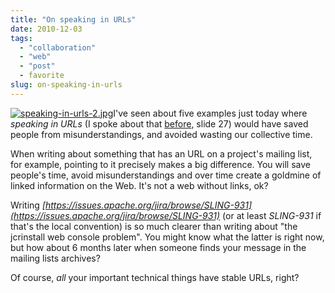 ```yaml
---
title: "On speaking in URLs"
date: 2010-12-03
tags: 
  - "collaboration"
  - "web"
  - "post"
  - favorite
slug: on-speaking-in-urls
---
```


[![speaking-in-urls-2.jpg](/assets/images/speaking-in-urls-2.jpg "speaking-in-urls-2.jpg")](http://grep.codeconsult.ch/2009/04/01/open-source-collaboration-tools-are-good-for-you-relooked-and-live-tomorrow/)I've seen about five examples just today where _speaking in URLs_ (I spoke about that [before](http://grep.codeconsult.ch/2009/04/01/open-source-collaboration-tools-are-good-for-you-relooked-and-live-tomorrow/), slide 27) would have saved people from misunderstandings, and avoided wasting our collective time.

When writing about something that has an URL on a project's mailing list, for example, pointing to it precisely makes a big difference. You will save people's time, avoid misunderstandings and over time create a goldmine of linked information on the Web. It's not a web without links, ok?

Writing _[https://issues.apache.org/jira/browse/SLING-931](https://issues.apache.org/jira/browse/SLING-931)_ (or at least _SLING-931_ if that's the local convention) is so much clearer than writing about "the jcrinstall web console problem". You might know what the latter is right now, but how about 6 months later when someone finds your message in the mailing lists archives?

Of course, _all_ your important technical things have stable URLs, right?
